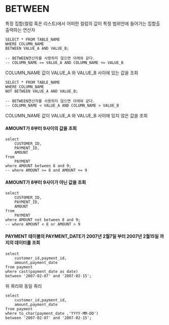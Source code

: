 # **BETWEEN**
특정 집합(컬럼 혹은 리스트)에서 어떠한 컬럼의 값이 특정 범위안에 들어가는 집합츨 출력하는 연산자

```
SELECT * FROM TABLE_NAME
WHERE COLUMN_NAME
BETWEEN VALUE_A AND VALUE_B;

-- BETWEEN연산자를 사용하지 않으면 아래와 같다.
-- COLUMN_NAME >= VALUE_A AND COLUMN_NAME <= VALUE_B

```
COLUMN_NAME 값이 VALUE_A 와 VALUE_B 사이에 있는 값을 조회

```
SELECT * FROM TABLE_NAME
WHERE COLUMN_NAME
NOT BETWEEN VALUE_A AND VALUE_B;

-- BETWEEN연산자를 사용하지 않으면 아래와 같다.
-- COLUMN_NAME < VALUE_A AND COLUMN_NAME > VALUE_B
```
COLUMN_NAME 값이 VALUE_A 와 VALUE_B 사이에 있지 않은 값을 조회


#### AMOUNT가 8부터 9사이의 값을 조회


```
select
	CUSTOMER_ID,
	PAYMENT_ID,
	AMOUNT
from 
	PAYMENT
where AMOUNT between 8 and 9;
-- where AMOUNT >= 8 and AMOUNT <= 9
```
#### AMOUNT가 8부터 9사이가 아닌 값을 조회
```
select
	CUSTOMER_ID,
	PAYMENT_ID,
	AMOUNT
from 
	PAYMENT
where AMOUNT not between 8 and 9;
-- where AMOUNT < 8 or AMOUNT > 9
```
#### PAYMENT 테이블의 PAYMENT_DATE가 2007년 2월7일 부터 2007년 2월15일 까지의 데이터를 조회
```
select 
	customer_id,payment_id, 
	amount,payment_date 
from payment 
where cast(payment_date as date) 
between '2007-02-07' and '2007-02-15'; 
```
위 쿼리와 동일 쿼리
```
select
	customer_id,payment_id,
	amount,payment_date
from payment
where to_char(payment_date ,'YYYY-MM-DD')
between '2007-02-07' and '2007-02-15';
```